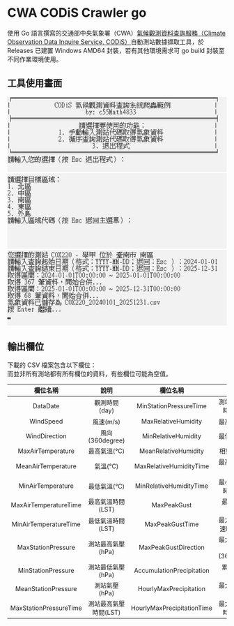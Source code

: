 # CWA CODiS Crawler go

使用 Go 語言撰寫的交通部中央氣象署（CWA）[氣候觀測資料查詢服務（Climate Observation Data Inquire Service, CODiS）](https://codis.cwa.gov.tw/)自動測站數據擷取工具，於 Releases 已建置 Windows AMD64 封裝，若有其他環境需求可 go build 封裝至不同作業環境使用。

## 工具使用畫面
![CWA CODiS Crawler go](./img/fig_01.jpg)
![CWA CODiS Crawler go](./img/fig_02.jpg)
![CWA CODiS Crawler go](./img/fig_03.jpg)

## 輸出欄位
下載的 CSV 檔案包含以下欄位：  
而並非所有測站都有所有欄位的資料，有些欄位可能為空值。


|	欄位名稱	|	說明	|	欄位名稱	|	說明	|
|	:--:	|	:--:	|	:--:	|	:--:	|
|	DataDate	|	觀測時間(day)	|	MinStationPressureTime	|	測站最低氣壓時間(LST)	|
|	WindSpeed	|	風速(m/s)	|	MaxRelativeHumidity	|	最高相對濕度	|
|	WindDirection	|	風向(360degree)	|	MinRelativeHumidity	|	最低相對濕度	|
|	MaxAirTemperature	|	最高氣溫(℃)	|	MeanRelativeHumidity	|	相對溼度(%)	|
|	MeanAirTemperature	|	氣溫(℃)	|	MaxRelativeHumidityTime	|	最高相對濕度時間	|
|	MinAirTemperature	|	最低氣溫(℃)	|	MinRelativeHumidityTime	|	最小相對溼度時間(LST)	|
|	MaxAirTemperatureTime	|	最高氣溫時間(LST)	|	MaxPeakGust	|	最大瞬間風(m/s)	|
|	MinAirTemperatureTime	|	最低氣溫時間(LST)	|	MaxPeakGustTime	|	最大瞬間風風速時間(LST)	|
|	MaxStationPressure	|	測站最高氣壓(hPa)	|	MaxPeakGustDirection	|	最大瞬間風風向(360degree)	|
|	MinStationPressure	|	測站最低氣壓(hPa)	|	AccumulationPrecipitation	|	累積降水量(mm)	|
|	MeanStationPressure	|	測站氣壓(hPa)	|	HourlyMaxPrecipitation	|	最大時降水量(mm)	|
|	MaxStationPressureTime	|	測站最高氣壓時間(LST)	|	HourlyMaxPrecipitationTime	|	最大時降水量時間(LST)	|
